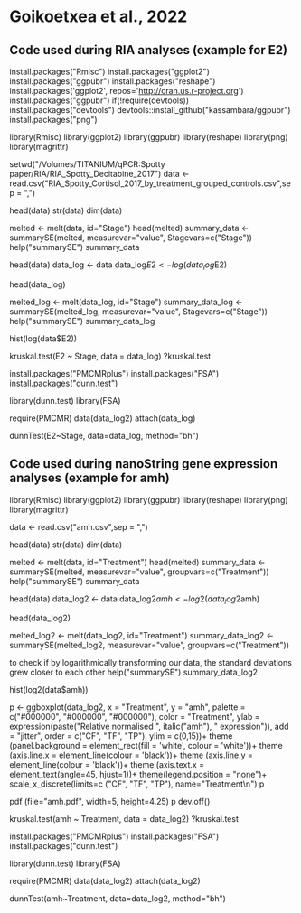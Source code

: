 # Goikoetxea et al., 2022

## Code used during RIA analyses (example for E2)

install.packages("Rmisc")
install.packages("ggplot2")
install.packages("ggpubr")
install.packages("reshape")
install.packages('ggplot2', repos='http://cran.us.r-project.org')
install.packages("ggpubr")
if(!require(devtools)) install.packages("devtools")
devtools::install_github("kassambara/ggpubr")
install.packages("png")

library(Rmisc) 
library(ggplot2) 
library(ggpubr) 
library(reshape) 
library(png)
library(magrittr)

setwd("/Volumes/TITANIUM/qPCR:Spotty paper/RIA/RIA_Spotty_Decitabine_2017") 
data <- read.csv("RIA_Spotty_Cortisol_2017_by_treatment_grouped_controls.csv",sep = ",")

head(data) 
str(data) 
dim(data)

melted <- melt(data, id="Stage")
head(melted)
summary_data <- summarySE(melted, measurevar="value", Stagevars=c("Stage"))
help("summarySE")
summary_data

head(data)
data_log <- data
data_log$E2 <- log(data_log$E2)

head(data_log)

melted_log <- melt(data_log, id="Stage")
summary_data_log <- summarySE(melted_log, measurevar="value", Stagevars=c("Stage"))
help("summarySE")
summary_data_log

hist(log(data$E2)) 

kruskal.test(E2 ~ Stage, data = data_log)
?kruskal.test

install.packages("PMCMRplus")
install.packages("FSA")
install.packages("dunn.test")

library(dunn.test)
library(FSA)

require(PMCMR)
data(data_log2)
attach(data_log)


dunnTest(E2~Stage, data=data_log, method="bh")

## Code used during nanoString gene expression analyses (example for amh)

library(Rmisc) 
library(ggplot2) 
library(ggpubr) 
library(reshape) 
library(png)
library(magrittr)

data <- read.csv("amh.csv",sep = ",")

head(data) 
str(data) 
dim(data) 

melted <- melt(data, id="Treatment")
head(melted)
summary_data <- summarySE(melted, measurevar="value", groupvars=c("Treatment"))
help("summarySE")
summary_data

head(data)
data_log2 <- data
data_log2$amh <- log2(data_log2$amh)

head(data_log2)

melted_log2 <- melt(data_log2, id="Treatment")
summary_data_log2 <- summarySE(melted_log2, measurevar="value", groupvars=c("Treatment")) 

to check if by logarithmically transforming our data, the standard deviations grew closer to each other
help("summarySE")
summary_data_log2

hist(log2(data$amh)) 

p <- ggboxplot(data_log2, x = "Treatment", y = "amh", palette = c("#000000", "#000000", "#000000"),
               color = "Treatment", ylab = expression(paste("Relative normalised ", italic("amh"), " expression")), add = "jitter", order = c("CF", "TF", "TP"),
               ylim = c(0,15))+
  theme (panel.background = element_rect(fill = 'white', colour = 'white'))+
  theme (axis.line.x = element_line(colour = 'black'))+
  theme (axis.line.y = element_line(colour = 'black'))+
  theme (axis.text.x = element_text(angle=45, hjust=1))+
  theme(legend.position = "none")+
  scale_x_discrete(limits=c ("CF", "TF", "TP"), name="Treatment\n")
p

pdf (file="amh.pdf", width=5, height=4.25)
p
dev.off()

kruskal.test(amh ~ Treatment, data = data_log2)
?kruskal.test

install.packages("PMCMRplus")
install.packages("FSA")
install.packages("dunn.test")

library(dunn.test)
library(FSA)

require(PMCMR)
data(data_log2)
attach(data_log2)


dunnTest(amh~Treatment, data=data_log2, method="bh")
